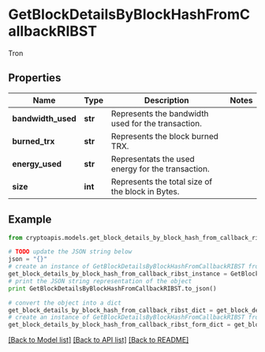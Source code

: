 # GetBlockDetailsByBlockHashFromCallbackRIBST

Tron

## Properties
Name | Type | Description | Notes
------------ | ------------- | ------------- | -------------
**bandwidth_used** | **str** | Represents the bandwidth used for the transaction. | 
**burned_trx** | **str** | Represents the block burned TRX. | 
**energy_used** | **str** | Representats the used energy for the transaction. | 
**size** | **int** | Represents the total size of the block in Bytes. | 

## Example

```python
from cryptoapis.models.get_block_details_by_block_hash_from_callback_ribst import GetBlockDetailsByBlockHashFromCallbackRIBST

# TODO update the JSON string below
json = "{}"
# create an instance of GetBlockDetailsByBlockHashFromCallbackRIBST from a JSON string
get_block_details_by_block_hash_from_callback_ribst_instance = GetBlockDetailsByBlockHashFromCallbackRIBST.from_json(json)
# print the JSON string representation of the object
print GetBlockDetailsByBlockHashFromCallbackRIBST.to_json()

# convert the object into a dict
get_block_details_by_block_hash_from_callback_ribst_dict = get_block_details_by_block_hash_from_callback_ribst_instance.to_dict()
# create an instance of GetBlockDetailsByBlockHashFromCallbackRIBST from a dict
get_block_details_by_block_hash_from_callback_ribst_form_dict = get_block_details_by_block_hash_from_callback_ribst.from_dict(get_block_details_by_block_hash_from_callback_ribst_dict)
```
[[Back to Model list]](../README.md#documentation-for-models) [[Back to API list]](../README.md#documentation-for-api-endpoints) [[Back to README]](../README.md)


